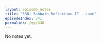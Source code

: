 ```yaml
---
layout: episode_notes
title: "338: Sabbath Reflection II — Love"
episodeIndex: 341
permalink: /ep/338
---
```

No notes yet.
